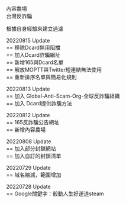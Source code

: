 內容農場  
台灣反詐騙   
  
根據自身經驗來建立過濾  
  
20220815 Update  
 == 移除Dcard無用阻擋  
 == 加入Dcard詐騙網址  
 == 新增165與Dcard名單  
 == 解放MOPTT與Twitter短連結無法使用  
 == 重新排序名單與簡易化規則  
  
20220813 Update  
 == 加入 Global-Anti-Scam-Org-全球反詐騙組織  
 == 加入 Dcard提供詐騙方法  
  
20220812 Update  
 == 165反詐騙公告網址  
 == 新增內容農場  
  
20220808 Update  
 == 加入部分封鎖網站  
 == 加入自訂的封鎖清單  
  
20220729 Update  
 == 域名縮減，範圍增加  
  
20220728 Update  
 == Google關鍵字：骰動人生好運道steam  
